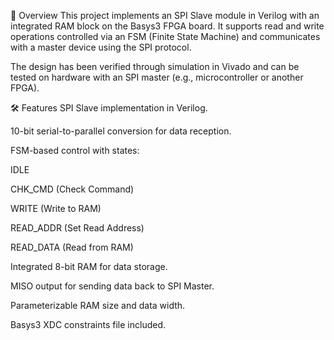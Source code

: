 📌 Overview
This project implements an SPI Slave module in Verilog with an integrated RAM block on the Basys3 FPGA board.
It supports read and write operations controlled via an FSM (Finite State Machine) and communicates with a master device using the SPI protocol.

The design has been verified through simulation in Vivado and can be tested on hardware with an SPI master (e.g., microcontroller or another FPGA).

🛠 Features
SPI Slave implementation in Verilog.

10-bit serial-to-parallel conversion for data reception.

FSM-based control with states:

IDLE

CHK_CMD (Check Command)

WRITE (Write to RAM)

READ_ADDR (Set Read Address)

READ_DATA (Read from RAM)

Integrated 8-bit RAM for data storage.

MISO output for sending data back to SPI Master.

Parameterizable RAM size and data width.

Basys3 XDC constraints file included.
